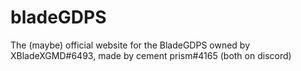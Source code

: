 # bladeGDPS
The (maybe) official website for the BladeGDPS owned by XBladeXGMD#6493, made by cement prism#4165 (both on discord)
